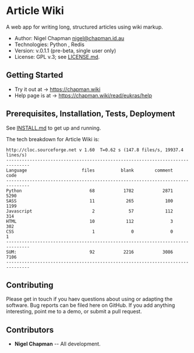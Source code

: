 # Article Wiki

A web app for writing long, structured articles using wiki markup.

* Author: Nigel Chapman <nigel@chapman.id.au>
* Technologies: Python , Redis
* Version: v.0.1.1 (pre-beta, single user only)
* License: GPL v.3; see [LICENSE.md](LICENSE.md).


## Getting Started 

* Try it out at -> https://chapman.wiki
* Help page is at -> https://chapman.wiki/read/eukras/help


## Prerequisites, Installation, Tests, Deployment

See [INSTALL.md](INSTALL.md) to get up and running.

The tech breakdown for Article Wiki is:

```
http://cloc.sourceforge.net v 1.60  T=0.62 s (147.8 files/s, 19937.4 lines/s)
-------------------------------------------------------------------------------
Language                     files          blank        comment           code
-------------------------------------------------------------------------------
Python                          68           1782           2871           5290
SASS                            11            265            100           1199
Javascript                       2             57            112            314
HTML                            10            112              3            302
CSS                              1              0              0              1
-------------------------------------------------------------------------------
SUM:                            92           2216           3086           7106
-------------------------------------------------------------------------------
```

## Contributing

Please get in touch if you haev questions about using or adapting the software.
Bug reports can be filed here on GitHub. If you add anything interesting, point
me to a demo, or submit a pull request. 

## Contributors

* **Nigel Chapman** -- All development.
